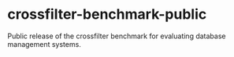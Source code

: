 # crossfilter-benchmark-public
Public release of the crossfilter benchmark for evaluating database management systems.
